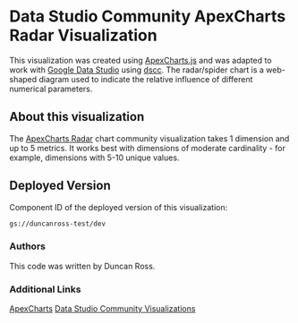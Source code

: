 # Data Studio Community ApexCharts Radar Visualization

This visualization was created using [ApexCharts.js][ApexCharts.js] and was adapted to work with [Google Data Studio][datastudio] using [dscc][dscc]. The radar/spider chart is a web-shaped diagram used to indicate the relative influence of different numerical parameters.

## About this visualization

The [ApexCharts Radar][ApexCharts-Radar] chart community visualization takes 1 dimension and up to 5 metrics. It works best with dimensions of moderate cardinality - for example, dimensions with 5-10 unique values.

## Deployed Version
Component ID of the deployed version of this visualization:

```bash
gs://duncanross-test/dev
```

### Authors

This code was written by Duncan Ross.

### Additional Links

[ApexCharts][ApexCharts]
[Data Studio Community Visualizations][community-viz]

[community-viz]: http://developers.google.com/datastudio/visualization
[datastudio]: https://datastudio.google.com
[dscc]:https://github.com/googledatastudio/tooling
[ApexCharts-Radar]: https://apexcharts.com/docs/chart-types/radar/
[ApexCharts.js]:https://github.com/apexcharts/apexcharts.js
[ApexCharts]:https://apexcharts.com/


